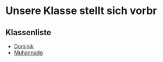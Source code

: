 # Unsere Klasse stellt sich vorbr

## Klassenliste
- [Dominik](Dominik.md)
- [Muhannad](Muhannad.md)g